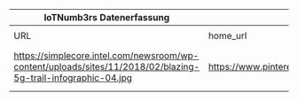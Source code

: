 |IoTNumb3rs Datenerfassung|||||||||||
| ---- | ---- | ---- | ---- | ---- | ---- | ---- | ---- | ---- | ---- | ---- |
||||||||||||
|URL|home_url|filename|device_class|device_count|market_class|market_volume|prognosis_year|publication_year|authorship_class|Dropbox folder|
|https://simplecore.intel.com/newsroom/wp-content/uploads/sites/11/2018/02/blazing-5g-trail-infographic-04.jpg|https://www.pinterest.de/pin/390828073910720548/|file17_blazing-5g-trail-infographic-04.jpg||||||||JinlinHolic/20190109-2100|
